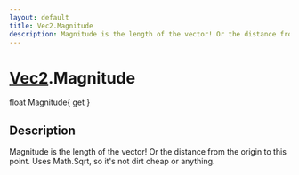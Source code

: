 ```yaml
---
layout: default
title: Vec2.Magnitude
description: Magnitude is the length of the vector! Or the distance from the origin to this point. Uses Math.Sqrt, so it's not dirt cheap or anything.
---
```

# [Vec2]({{site.url}}/Pages/StereoKit/Vec2.html).Magnitude

<div class='signature' markdown='1'>
float Magnitude{ get }
</div>

## Description
Magnitude is the length of the vector! Or the distance
from the origin to this point. Uses Math.Sqrt, so it's not dirt
cheap or anything.

